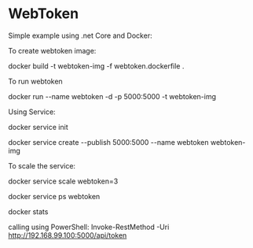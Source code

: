 # WebToken

Simple example using .net Core and Docker:

To create webtoken image:

docker build -t webtoken-img -f webtoken.dockerfile .

To run webtoken

docker run --name webtoken -d -p 5000:5000 -t webtoken-img


Using Service:

docker service init

docker service create --publish 5000:5000 --name webtoken webtoken-img

To scale the service: 

docker service scale webtoken=3

docker service ps webtoken

docker stats

calling using PowerShell: 
Invoke-RestMethod -Uri http://192.168.99.100:5000/api/token
